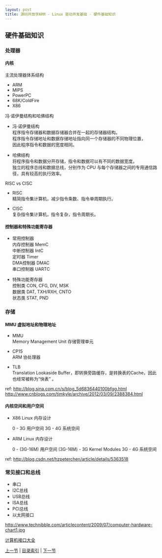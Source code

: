 ```yaml
---
layout: post
title: 源码开放学ARM - Linux 驱动开发基础 - 硬件基础知识
---
```


##  硬件基础知识

### 处理器
#### 内核
主流处理器体系结构

- ARM
- MIPS
- PowerPC
- 68K/ColdFire
- X86

冯·诺伊曼结构和哈佛结构	

* 冯·诺伊曼结构	 
	程序指令存储器和数据存储器合并在一起的存储器结构。  
	程序指令存储地址和数据存储地址指向同一个存储器的不同物理位置，  
	因此程序指令和数据的宽度相同。
	
* 哈佛结构  
	将程序指令和数据分开存储，指令和数据可以有不同的数据宽度。  
	独立的程序总线和数据总线，分别作为 CPU 与每个存储器之间的专用通信路径，具有较高的执行效率。
		
RISC vs CISC

* RISC  
	精简指令集计算机，减少指令条数、指令单周期执行。

* CISC  
	复杂指令集计算机，指令复杂，指令周期长。
	
#### 控制器和特殊功能寄存器
* 常用控制器  
	内存控制器	MemC  
	中断控制器	IntC  
	定时器		Timer  
	DMA控制器	DMAC  
	串口控制器	UARTC  
	
* 特殊功能寄存器  
	控制类		CON, CFG, DIV, MSK  
	数据类		DAT, TXH/RXH, CNTO  
	状态类		STAT, PND  
			
### 存储
#### MMU 虚拟地址和物理地址
* MMU  
	Memory Management Unit 存储管理单元

* CP15  
	ARM 协处理器

* TLB  		
	Translation Lookaside Buffer，即转换旁路缓存，是转换表的Cache，因此也经常被称为“快表” 。
	
ref: http://blog.sina.com.cn/s/blog_5d6836440100bfgg.html
http://www.cnblogs.com/timkyle/archive/2012/03/09/2388384.html
	
#### 内核空间和用户空间
* X86 Linux 内存设计   

	0 - 3G		用户空间
	3G - 4G		系统空间

* ARM Linux 内存设计   

	0 - (3G-16M)		用户空间
	(3G-16M) - 3G		Kernel Modules
	3G - 4G			系统空间

ref: http://blog.csdn.net/hzpeterchen/article/details/5363518		
		
### 常见接口和总线
- 串口 
- I2C总线 
- USB总线	
- ISA总线
- PCI总线
- 以太网接口

http://www.technibble.com/articlecontent/2009/07/computer-hardware-chart1.jpg

[计算机接口大全](http://www.technibble.com/articlecontent/2009/07/computer-hardware-chart1.jpg)


[上一节](chp101-1.html)  |  [目录索引](../index.html)  |  [下一节](chp101-3.html)

